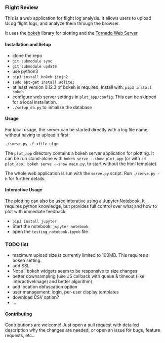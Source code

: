 ### Flight Review ###

This is a web application for flight log analysis. It allows users to upload
ULog flight logs, and analyze them through the browser.

It uses the [bokeh](http://bokeh.pydata.org) library for plotting and the
[Tornado Web Server](http://www.tornadoweb.org).


#### Installation and Setup ####

- clone the repo
- `git submodule sync`
- `git submodule update`
- use python3
- `pip3 install bokeh jinja2`
- `sudo apt-get install sqlite3`
- at least version 0.12.3 of bokeh is required. Install with: `pip3 install bokeh`
- configure web server settings in `plot_app/config`. This can be skipped for a
  local installation.
- `./setup_db.py` to initialize the database


#### Usage ####

For local usage, the server can be started directly with a log file name,
without having to upload it first:
```
./serve.py -f <file.ulg>
```

The `plot_app` directory contains a bokeh server application for plotting. It
can be run stand-alone with `bokeh serve --show plot_app` (or with `cd plot_app;
bokeh serve --show main.py`, to start without the html template).

The whole web application is run with the `serve.py` script. Run `./serve.py -h`
for further details.


#### Interactive Usage ####
The plotting can also be used interative using a Jupyter Notebook. It
requires python knowledge, but provides full control over what and how to plot
with immediate feedback.

- `pip3 install jupyter`
- Start the notebook: `jupyter notebook`
- open the `testing_notebook.ipynb` file

### TODO list ###
- maximum upload size is currently limited to 100MB. This requires a bokeh
  setting.
- add SSL
- Not all bokeh widgets seem to be responsive to size changes
- better downsampling (use JS callback with queue & timeout (like
  InteractiveImage) and better algorithm)
- add location obfuscation option
- user management: login, per-user display templates
- download CSV option?
- ...

#### Contributing ####
Contributions are welcome! Just open a pull request with detailed description
why the changes are needed, or open an issue for bugs, feature requests, etc...

